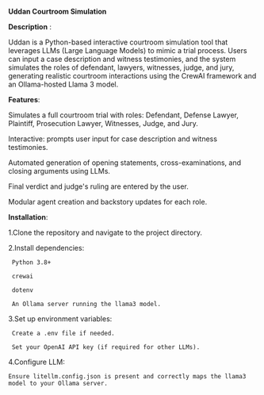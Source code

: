 **Uddan Courtroom Simulation**

**Description** :

Uddan is a Python-based interactive courtroom simulation tool that leverages LLMs (Large Language Models) to mimic a trial process. Users can input a case description and witness testimonies, and the system simulates the roles of defendant, lawyers, witnesses, judge, and jury, generating realistic courtroom interactions using the CrewAI framework and an Ollama-hosted Llama 3 model.

**Features**:

Simulates a full courtroom trial with roles: Defendant, Defense Lawyer, Plaintiff, Prosecution Lawyer, Witnesses, Judge, and Jury.

Interactive: prompts user input for case description and witness testimonies.

Automated generation of opening statements, cross-examinations, and closing arguments using LLMs.

Final verdict and judge's ruling are entered by the user.

Modular agent creation and backstory updates for each role.



**Installation**:


1.Clone the repository and navigate to the project directory.

2.Install dependencies:

     Python 3.8+
  
     crewai
  
     dotenv

     An Ollama server running the llama3 model.

3.Set up environment variables:

     Create a .env file if needed.

     Set your OpenAI API key (if required for other LLMs).

4.Configure LLM:

    Ensure litellm.config.json is present and correctly maps the llama3 model to your Ollama server.
